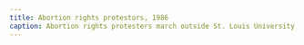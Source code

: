 ```yaml
---
title: Abortion rights protestors, 1986
caption: Abortion rights protesters march outside St. Louis University's student center during a Prolife Action Network national convention in April 1986. The signs explicitly counter the religious rhetoric used in anti-abortion arguments, including a statement that reads, “Free Women from Religious Oppression,” indiciating the Church’s role in restricting women’s reproducive freedoms. Courtesy of the Post-Dispatch archive.
---
```

